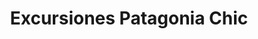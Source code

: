 ---
title: "Excursiones Patagonia Chic"
url: /el-calafate/excursiones-patagonia-chic/
shop: Reisebüro
---